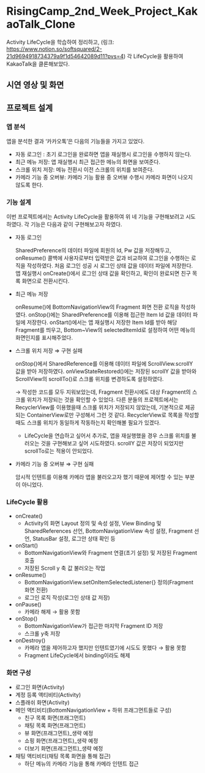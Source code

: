 # RisingCamp_2nd_Week_Project_KakaoTalk_Clone
Activity LifeCycle을 학습하여 정리하고,
(링크: https://www.notion.so/softsquared/2-21d9694918734379a9f1d54642089d11?pvs=4)
각 LifeCycle을 활용하여 KakaoTalk을 클론해보았다.

## 시연 영상 및 화면


## 프로젝트 설계

### 앱 분석

앱을 분석한 결과 ‘카카오톡’은 다음의 기능들을 가지고 있었다.

- 자동 로그인 : 초기 로그인을 완료하면 앱을 재실행시 로그인을 수행하지 않는다.
- 최근 메뉴 저장: 앱 재실행시 최근 접근한 메뉴의 화면을 보여준다.
- 스크롤 위치 저장: 메뉴 전환시 이전 스크롤의 위치를 보여준다.
- 카메라 기능 중 오버뷰: 카메라 기능 활용 중 오버뷰 수행시 카메라 화면이 나오지 않도록 한다.

### 기능 설계

이번 프로젝트에서는 Activity LifeCycle을 활용하여 위 네 기능을 구현해보려고 시도하였다. 각 기능은 다음과 같이 구현해보고자 하였다.

- 자동 로그인
    
    SharedPreference의 데이터 파일에 회원의 Id, Pw 값을 저장해두고, onResume() 콜백에 사용자로부터 입력받은 값과 비교하여 로그인을 수행하는 로직을 작성하였다. 처음 로그인 성공 시 로그인 상태 값을 데이터 파일에 저장한다. 앱 재실행시 onCreate()에서 로그인 상태 값을 확인하고, 확인이 완료되면 친구 목록 화면으로 전환시킨다.
    
- 최근 메뉴 저장
    
    onResume()에 BottomNavigationView의 Fragment 화면 전환 로직을 작성하였다. onStop()에는 SharedPreference를 이용해 접근한 Item Id 값을 데이터 파일에 저장한다. onStart()에서는 앱 재실행시 저장한 Item Id를 받아 해당 Fragment를 띄우고, Bottom~View의 selectedItemId로 설정하여 어떤 메뉴의 화면인지를 표시해주었다.
    
- 스크롤 위치 저장 ⇒ 구현 실패
    
    onStop()에서 SharedReference를 이용해 데이터 파일에 ScrollView.scrollY 값을 받아 저장하였다.  onViewStateRestored()에는 저장된 scrollY 값을 받아와 ScrollView의 scrollTo()로 스크롤 위치를 변경하도록 설정하였다.
    
    → 작성한 코드를 모두 지워보았는데, Fragment 전환시에도 대상 Fragment의 스크롤 위치가 저장되는 것을 확인할 수 있었다. 다른 분들의 프로젝트에서는 RecyclerView를 이용했을때 스크롤 위치가 저장되지 않았는데, 기본적으로 제공되는 ContainerView로만 구성해서 그런 것 같다. RecyclerView로 목록을 작성할때도 스크롤 위치가 동일하게 작동하는지 확인해볼 필요가 있겠다.
    
    - LifeCycle을 연습하고 싶어서 추가로, 앱을 재실행했을 경우 스크롤 위치를 불러오는 것을 구현해보고 싶어 시도하였다. scrollY 값은 저장이 되었지만 scrollTo로는 적용이 안되었다.
    
- 카메라 기능 중 오버뷰 ⇒ 구현 실패
    
    암시적 인텐트를 이용해 카메라 앱을 불러오고자 했기 때문에 제어할 수 있는 부분이 아니었다.
    

### LifeCycle 활용

- onCreate()
    - Activity의 화면 Layout 정의 및 속성 설정, View Binding 및 SharedReferences 선언, BottomNavigationView 속성 설정, Fragment 선언, StatusBar 설정, 로그안 상태 확인 등
- onStart()
    - BottomNavigationView와 Fragment 연결(초기 설정) 및 저장된 Fragment 호출
    - 저장된 Scroll y 축 값 불러오는 작업
- onResume()
    - BottomNavigationView.setOnItemSelectedListener{} 정의(Fragment 화면 전환)
    - 로그인 로직 작성(로그인 상태 값 저장)
- onPause()
    - 카메라 해제 → 활용 못함
- onStop()
    - BottomNavigationView가 접근한 마지막 Fragment ID 저장
    - 스크롤 y축 저장
- onDestroy()
    - 카메라 앱을 제어하고자 했지만 인텐트였기에 시도도 못했다 → 활용 못함
    - Fragment LifeCycle에서 binding이라도 해제

### 화면 구성

- 로그인 화면(Activity)
- 계정 등록 액티비티(Activity)
- 스플래쉬 화면(Activity)
- 메인 액티비티(BottomNavigationView + 하위 프래그먼트들로 구성)
    - 친구 목록 화면(프래그먼트)
    - 채팅 목록 화면(프래그먼트)
    - 뷰 화면(프래그먼트)_생략 예정
    - 쇼핑 화면(프래그먼트)_생략 예정
    - 더보기 화면(프래그먼트)_생략 예정
- 채팅 액티비티(채팅 목록 화면을 통해 접근)
    - 하단 메뉴의 카메라 기능을 통해 카메라 인텐트 접근
